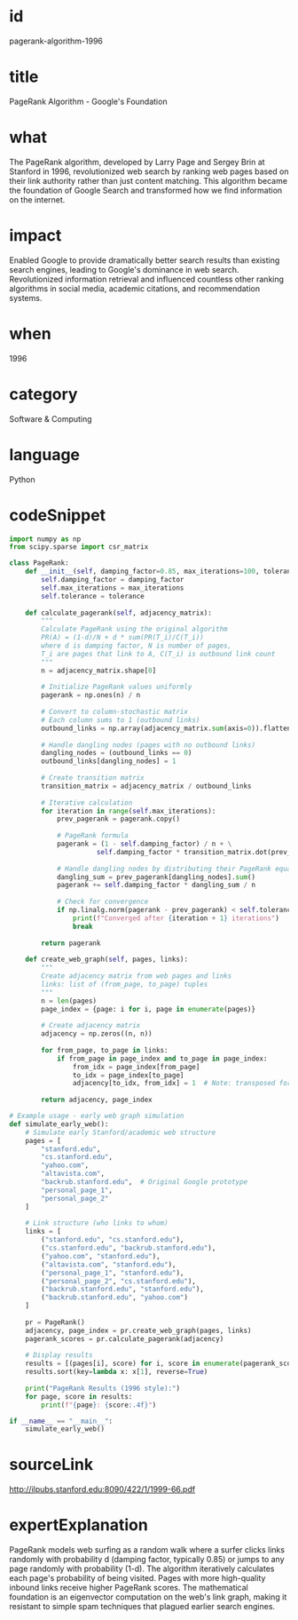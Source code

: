 # id
pagerank-algorithm-1996

# title
PageRank Algorithm - Google's Foundation

# what
The PageRank algorithm, developed by Larry Page and Sergey Brin at Stanford in 1996, revolutionized web search by ranking web pages based on their link authority rather than just content matching. This algorithm became the foundation of Google Search and transformed how we find information on the internet.

# impact
Enabled Google to provide dramatically better search results than existing search engines, leading to Google's dominance in web search. Revolutionized information retrieval and influenced countless other ranking algorithms in social media, academic citations, and recommendation systems.

# when
1996

# category
Software & Computing

# language
Python

# codeSnippet
```python
import numpy as np
from scipy.sparse import csr_matrix

class PageRank:
    def __init__(self, damping_factor=0.85, max_iterations=100, tolerance=1e-6):
        self.damping_factor = damping_factor
        self.max_iterations = max_iterations
        self.tolerance = tolerance
    
    def calculate_pagerank(self, adjacency_matrix):
        """
        Calculate PageRank using the original algorithm
        PR(A) = (1-d)/N + d * sum(PR(T_i)/C(T_i))
        where d is damping factor, N is number of pages,
        T_i are pages that link to A, C(T_i) is outbound link count
        """
        n = adjacency_matrix.shape[0]
        
        # Initialize PageRank values uniformly
        pagerank = np.ones(n) / n
        
        # Convert to column-stochastic matrix
        # Each column sums to 1 (outbound links)
        outbound_links = np.array(adjacency_matrix.sum(axis=0)).flatten()
        
        # Handle dangling nodes (pages with no outbound links)
        dangling_nodes = (outbound_links == 0)
        outbound_links[dangling_nodes] = 1
        
        # Create transition matrix
        transition_matrix = adjacency_matrix / outbound_links
        
        # Iterative calculation
        for iteration in range(self.max_iterations):
            prev_pagerank = pagerank.copy()
            
            # PageRank formula
            pagerank = (1 - self.damping_factor) / n + \
                      self.damping_factor * transition_matrix.dot(prev_pagerank)
            
            # Handle dangling nodes by distributing their PageRank equally
            dangling_sum = prev_pagerank[dangling_nodes].sum()
            pagerank += self.damping_factor * dangling_sum / n
            
            # Check for convergence
            if np.linalg.norm(pagerank - prev_pagerank) < self.tolerance:
                print(f"Converged after {iteration + 1} iterations")
                break
        
        return pagerank
    
    def create_web_graph(self, pages, links):
        """
        Create adjacency matrix from web pages and links
        links: list of (from_page, to_page) tuples
        """
        n = len(pages)
        page_index = {page: i for i, page in enumerate(pages)}
        
        # Create adjacency matrix
        adjacency = np.zeros((n, n))
        
        for from_page, to_page in links:
            if from_page in page_index and to_page in page_index:
                from_idx = page_index[from_page]
                to_idx = page_index[to_page]
                adjacency[to_idx, from_idx] = 1  # Note: transposed for column-stochastic
        
        return adjacency, page_index

# Example usage - early web graph simulation
def simulate_early_web():
    # Simulate early Stanford/academic web structure
    pages = [
        "stanford.edu",
        "cs.stanford.edu", 
        "yahoo.com",
        "altavista.com",
        "backrub.stanford.edu",  # Original Google prototype
        "personal_page_1",
        "personal_page_2"
    ]
    
    # Link structure (who links to whom)
    links = [
        ("stanford.edu", "cs.stanford.edu"),
        ("cs.stanford.edu", "backrub.stanford.edu"),
        ("yahoo.com", "stanford.edu"),
        ("altavista.com", "stanford.edu"),
        ("personal_page_1", "stanford.edu"),
        ("personal_page_2", "cs.stanford.edu"),
        ("backrub.stanford.edu", "stanford.edu"),
        ("backrub.stanford.edu", "yahoo.com")
    ]
    
    pr = PageRank()
    adjacency, page_index = pr.create_web_graph(pages, links)
    pagerank_scores = pr.calculate_pagerank(adjacency)
    
    # Display results
    results = [(pages[i], score) for i, score in enumerate(pagerank_scores)]
    results.sort(key=lambda x: x[1], reverse=True)
    
    print("PageRank Results (1996 style):")
    for page, score in results:
        print(f"{page}: {score:.4f}")

if __name__ == "__main__":
    simulate_early_web()
```

# sourceLink
http://ilpubs.stanford.edu:8090/422/1/1999-66.pdf

# expertExplanation
PageRank models web surfing as a random walk where a surfer clicks links randomly with probability d (damping factor, typically 0.85) or jumps to any page randomly with probability (1-d). The algorithm iteratively calculates each page's probability of being visited. Pages with more high-quality inbound links receive higher PageRank scores. The mathematical foundation is an eigenvector computation on the web's link graph, making it resistant to simple spam techniques that plagued earlier search engines.
